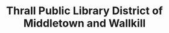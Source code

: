 ---
layout: repo
title: "Thrall Public Library District of Middletown and Wallkill"
id: 21445
permalink: repos/21445/
---